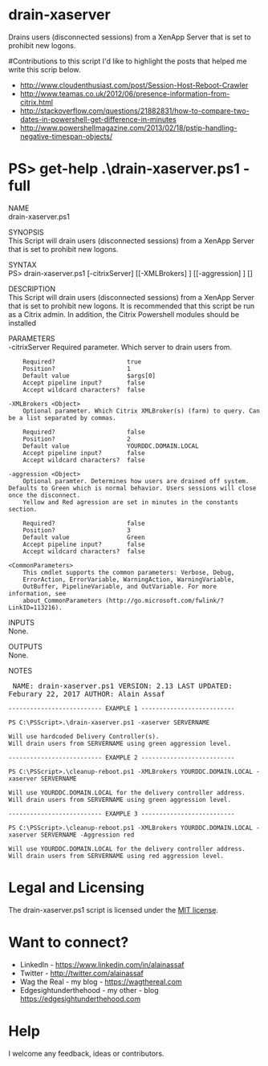# drain-xaserver
Drains users (disconnected sessions) from a XenApp Server that is set to prohibit new logons.

#Contributions to this script
I'd like to highlight the posts that helped me write this scrip below.
* http://www.cloudenthusiast.com/post/Session-Host-Reboot-Crawler
* http://www.teamas.co.uk/2012/06/presence-information-from-citrix.html
* http://stackoverflow.com/questions/21882831/how-to-compare-two-dates-in-powershell-get-difference-in-minutes
* http://www.powershellmagazine.com/2013/02/18/pstip-handling-negative-timespan-objects/

# PS> get-help .\drain-xaserver.ps1 -full

NAME<br>
    drain-xaserver.ps1
    
SYNOPSIS<br>
    This Script will drain users (disconnected sessions) from a XenApp Server that is set to prohibit new logons.
    
SYNTAX<br>
    PS> drain-xaserver.ps1 [-citrixServer] <Object> [[-XMLBrokers] <Object>] [[-aggression] <Object>] 
    [<CommonParameters>]
    
    
DESCRIPTION<br>
    This Script will drain users (disconnected sessions) from a XenApp Server that is set to prohibit new logons. It is recommended that this script be run as a Citrix admin. In addition, the Citrix Powershell modules should be installed
    

PARAMETERS<br>
    -citrixServer <Object>
        Required parameter. Which server to drain users from.
        
        Required?                    true
        Position?                    1
        Default value                $args[0]
        Accept pipeline input?       false
        Accept wildcard characters?  false
        
    -XMLBrokers <Object>
        Optional parameter. Which Citrix XMLBroker(s) (farm) to query. Can be a list separated by commas.
        
        Required?                    false
        Position?                    2
        Default value                YOURDDC.DOMAIN.LOCAL
        Accept pipeline input?       false
        Accept wildcard characters?  false
        
    -aggression <Object>
        Optional paramter. Determines how users are drained off system. Defaults to Green which is normal behavior. Users sessions will close once the disconnect. 
        Yellow and Red agression are set in minutes in the constants section.
        
        Required?                    false
        Position?                    3
        Default value                Green
        Accept pipeline input?       false
        Accept wildcard characters?  false
        
    <CommonParameters>
        This cmdlet supports the common parameters: Verbose, Debug,
        ErrorAction, ErrorVariable, WarningAction, WarningVariable,
        OutBuffer, PipelineVariable, and OutVariable. For more information, see 
        about_CommonParameters (http://go.microsoft.com/fwlink/?LinkID=113216).
        
    
INPUTS<br>
    None.
    
OUTPUTS<br>
    None.
    
NOTES<pre>
        NAME: drain-xaserver.ps1
        VERSION: 2.13
        LAST UPDATED: Feburary 22, 2017
        AUTHOR: Alain Assaf</pre>
    
    -------------------------- EXAMPLE 1 --------------------------
    
    PS C:\PSScript>.\drain-xaserver.ps1 -xaserver SERVERNAME
    
    Will use hardcoded Delivery Controller(s).
    Will drain users from SERVERNAME using green aggression level.
    
    -------------------------- EXAMPLE 2 --------------------------
    
    PS C:\PSScript>.\cleanup-reboot.ps1 -XMLBrokers YOURDDC.DOMAIN.LOCAL -xaserver SERVERNAME
    
    Will use YOURDDC.DOMAIN.LOCAL for the delivery controller address.
    Will drain users from SERVERNAME using green aggression level.
    
    -------------------------- EXAMPLE 3 --------------------------
    
    PS C:\PSScript>.\cleanup-reboot.ps1 -XMLBrokers YOURDDC.DOMAIN.LOCAL -xaserver SERVERNAME -Aggression red
    
    Will use YOURDDC.DOMAIN.LOCAL for the delivery controller address.
    Will drain users from SERVERNAME using red aggression level.
    
# Legal and Licensing
The drain-xaserver.ps1 script is licensed under the [MIT license][].

[MIT license]: LICENSE

# Want to connect?
* LinkedIn - https://www.linkedin.com/in/alainassaf
* Twitter - http://twitter.com/alainassaf
* Wag the Real - my blog - https://wagthereal.com
* Edgesightunderthehood - my other - blog https://edgesightunderthehood.com

# Help
I welcome any feedback, ideas or contributors.
